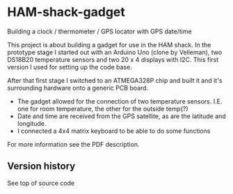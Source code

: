 # HAM-shack-gadget
Building a clock / thermometer / GPS locator with GPS date/time

This project is about building a gadget for use in the HAM shack. In the prototype stage I started out with an Arduino Uno (clone by Velleman), two DS18B20 temperature sensors and two 20 x 4 displays with I2C. This first version I used for setting up the code base.

After that first stage I switched to an ATMEGA328P chip and built it and it's surrounding hardware onto a generic PCB board.

- The gadget allowed for the connection of two temperature sensors. I.E. one for room temperature, the other for the outside temp(?)
- Date and time are received from the GPS satellite, as are the latitude and longitude.
- I connected a 4x4 matrix keyboard to be able to do some functions

For more information see the PDF description.

## Version history
See top of source code

